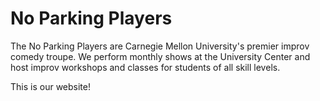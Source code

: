 # No Parking Players

The No Parking Players are Carnegie Mellon University's premier improv comedy troupe. We perform monthly shows at the University Center and host improv workshops and classes for students of all skill levels.

This is our website!
